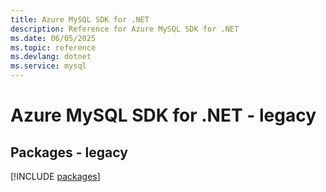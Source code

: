```yaml
---
title: Azure MySQL SDK for .NET
description: Reference for Azure MySQL SDK for .NET
ms.date: 06/05/2025
ms.topic: reference
ms.devlang: dotnet
ms.service: mysql
---
```

# Azure MySQL SDK for .NET - legacy
## Packages - legacy
[!INCLUDE [packages](mysql-index.md)]